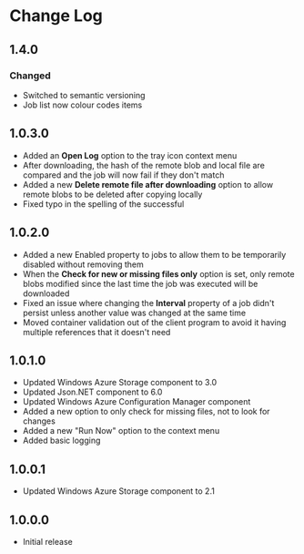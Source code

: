 # Change Log

## 1.4.0
### Changed
* Switched to semantic versioning
* Job list now colour codes items

## 1.0.3.0
* Added an **Open Log** option to the tray icon context menu
* After downloading, the hash of the remote blob and local file are compared and the job will now fail if they don't match
* Added a new **Delete remote file after downloading** option to allow remote blobs to be deleted after copying locally
* Fixed typo in the spelling of the successful 

## 1.0.2.0
* Added a new Enabled property to jobs to allow them to be temporarily disabled without removing them
* When the **Check for new or missing files only** option is set, only remote blobs modified since the last time the job was executed will be downloaded
* Fixed an issue where changing the **Interval** property of a job didn't persist unless another value was changed at the same time
* Moved container validation out of the client program to avoid it having multiple references that it doesn't need

## 1.0.1.0
* Updated Windows Azure Storage component to 3.0
* Updated Json.NET component to 6.0
* Updated Windows Azure Configuration Manager component
* Added a new option to only check for missing files, not to look for changes
* Added a new "Run Now" option to the context menu
* Added basic logging

## 1.0.0.1
* Updated Windows Azure Storage component to 2.1

## 1.0.0.0
* Initial release

